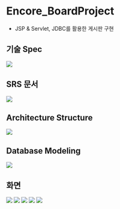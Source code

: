 # Encore_BoardProject
 - JSP &amp; Servlet, JDBC를 활용한 게시판 구현

## 기술 Spec
<img src="https://user-images.githubusercontent.com/55942011/100631508-2203e880-336f-11eb-85da-35b714795bc8.png">

## SRS 문서
<img src="https://user-images.githubusercontent.com/55942011/100682620-d9255180-33b9-11eb-949b-9f903ec38b03.png">

## Architecture Structure
<img src="https://user-images.githubusercontent.com/55942011/103498629-cdc9b800-4e88-11eb-9dfc-a43b8522f9fc.png">

## Database Modeling
<img src="https://user-images.githubusercontent.com/55942011/100631960-9f2f5d80-336f-11eb-8cca-ec50b44131b7.png">

## 화면
<img src="https://user-images.githubusercontent.com/55942011/100632038-b3735a80-336f-11eb-93bc-9cc2aa8569f3.png">
<img src="https://user-images.githubusercontent.com/55942011/100632066-b9693b80-336f-11eb-8b8d-d5325699a204.png">
<img src="https://user-images.githubusercontent.com/55942011/100632149-d3a31980-336f-11eb-8be5-fe615bbfbbca.png">
<img src="https://user-images.githubusercontent.com/55942011/100682594-c27efa80-33b9-11eb-9ba1-adf030ab2d60.png">
<img src="https://user-images.githubusercontent.com/55942011/100632167-d9006400-336f-11eb-9e4b-7f08b0881088.png">